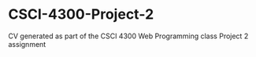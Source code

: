 # CSCI-4300-Project-2
CV generated as part of the CSCI 4300 Web Programming class Project 2 assignment
